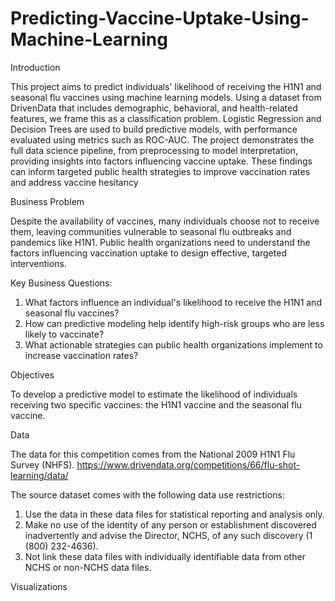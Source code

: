 # Predicting-Vaccine-Uptake-Using-Machine-Learning

Introduction

This project aims to predict individuals' likelihood of receiving the H1N1 and seasonal flu vaccines using machine learning models. Using a dataset from DrivenData that includes demographic, behavioral, and health-related features, we frame this as a classification problem. Logistic Regression and Decision Trees are used to build predictive models, with performance evaluated using metrics such as ROC-AUC. The project demonstrates the full data science pipeline, from preprocessing to model interpretation, providing insights into factors influencing vaccine uptake. These findings can inform targeted public health strategies to improve vaccination rates and address vaccine hesitancy

Business Problem

Despite the availability of vaccines, many individuals choose not to receive them, leaving communities vulnerable to seasonal flu outbreaks and pandemics like H1N1. Public health organizations need to understand the factors influencing vaccination uptake to design effective, targeted interventions.

Key Business Questions:

1. What factors influence an individual's likelihood to receive the H1N1 and seasonal flu vaccines?
2. How can predictive modeling help identify high-risk groups who are less likely to vaccinate?
3. What actionable strategies can public health organizations implement to increase vaccination rates?

Objectives

To develop a predictive model to estimate the likelihood of individuals receiving two specific vaccines: the H1N1 vaccine and the seasonal flu vaccine.

Data

The data for this competition comes from the National 2009 H1N1 Flu Survey (NHFS). https://www.drivendata.org/competitions/66/flu-shot-learning/data/

The source dataset comes with the following data use restrictions:
1. Use the data in these data files for statistical reporting and analysis only.
2. Make no use of the identity of any person or establishment discovered inadvertently and advise the Director, NCHS, of any such discovery (1 (800) 232-4636).
3. Not link these data files with individually identifiable data from other NCHS or non-NCHS data files.

Visualizations


